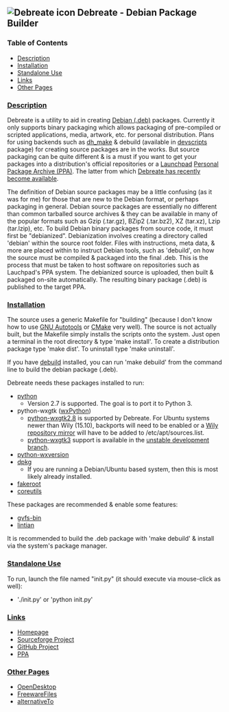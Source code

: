 ## ![Debreate icon][icon] Debreate - Debian Package Builder


### Table of Contents
* [Description](#description)
* [Installation](#installation)
* [Standalone Use](#standalone-use)
* [Links](#links)
* [Other Pages](#other-pages)


### [Description](#table-of-contents)

Debreate is a utility to aid in creating [Debian (.deb)][wiki.deb] packages. Currently it only supports binary packaging which allows packaging of pre-compiled or scripted applications, media, artwork, etc. for personal distribution. Plans for using backends such as [dh_make][pkg.dh-make] & debuild (available in [devscripts][pkg.devscripts] package) for creating source packages are in the works. But source packaging can be quite different & is a must if you want to get your packages into a distribution's official repositories or a [Launchpad][launchpad] [Personal Package Archive (PPA)][wiki.ppa]. The latter from which [Debreate has recently become available][ppa.debreate].

The definition of Debian source packages may be a little confusing (as it was for me) for those that are new to the Debian format, or perhaps packaging in general. Debian source packages are essentially no different than common tarballed source archives & they can be available in many of the popular formats such as Gzip (.tar.gz), BZip2 (.tar.bz2), XZ (tar.xz), Lzip (tar.lzip), etc. To build Debian binary packages from source code, it must first be "debianized". Debianization involves creating a directory called 'debian' within the source root folder. Files with instructions, meta data, & more are placed within to instruct Debian tools, such as 'debuild', on how the source must be compiled & packaged into the final .deb. This is the process that must be taken to host software on repositories such as Lauchpad's PPA system. The debianized source is uploaded, then built & packaged on-site automatically. The resulting binary package (.deb) is published to the target PPA.


### [Installation](#table-of-contents)

The source uses a generic Makefile for "building" (because I don't know how to use [GNU Autotools][gnu-autotools] or [CMake][cmake] very well). The source is not actually built, but the Makefile simply installs the scripts onto the system. Just open a terminal in the root directory & type 'make install'. To create a distribution package type 'make dist'. To uninstall type 'make uninstall'.

If you have [debuild][pkg.devscripts] installed, you can run 'make debuild' from the command line to build the debian package (.deb).


Debreate needs these packages installed to run:
* [python][pkg.python]
    * Version 2.7 is supported. The goal is to port it to Python 3.
* python-wxgtk ([wxPython][wxpython])
    * [python-wxgtk2.8][pkg.python-wxgtk2.8] is supported by Debreate. For Ubuntu systems newer than Wily (15.10), backports will need to be enabled or a [Wily repository mirror][pkg-wily.python-wxgtk2.8] will have to be added to /etc/apt/sources.list.
    * [python-wxgtk3][pkg.python-wxgtk3] support is available in the [unstable development branch][src.debreate-unstable].
* [python-wxversion][pkg.python-wxversion]
* [dpkg][pkg.dpkg]
    * If you are running a Debian/Ubuntu based system, then this is most likely already installed.
* [fakeroot][pkg.fakeroot]
* [coreutils][pkg.coreutils]


These packages are recommended & enable some features:
* [gvfs-bin][pkg.gvfs-bin]
* [lintian][pkg.lintian]


It is recommended to build the .deb package with 'make debuild' & install via the system's package manager.


### [Standalone Use](#table-of-contents)

To run, launch the file named "init.py" (it should execute via mouse-click as well):
* './init.py' or 'python init.py'


### [Links](#table-of-contents)
* [Homepage](http://debreate.sourceforge.net/)
* [Sourceforge Project](https://sourceforge.net/projects/debreate)
* [GitHub Project](https://github.com/AntumDeluge/debreate)
* [PPA][ppa.debreate]


### [Other Pages](#table-of-contents)
* [OpenDesktop](https://www.opendesktop.org/content/show.php?content=101776)
* [FreewareFiles](http://www.freewarefiles.com/Debreate_program_56557.html)
* [alternativeTo](http://alternativeto.net/software/debreate/)



[icon]: bitmaps/debreate64.png

[launchpad]: https://launchpad.net/
[wxpython]: https://wxpython.org/

[wiki.deb]: https://en.wikipedia.org/wiki/Deb_(file_format)
[wiki.ppa]: https://en.wikipedia.org/wiki/Personal_Package_Archive

[src.debreate-unstable]: https://github.com/AntumDeluge/debreate/tree/unstable

[ppa.debreate]: https://launchpad.net/~antumdeluge/+archive/ubuntu/debreate

[pkg.coreutils]: http://packages.ubuntu.com/coreutils
[pkg.devscripts]: http://packages.ubuntu.com/devscripts
[pkg.dh-make]: http://packages.ubuntu.com/dh-make
[pkg.dpkg]: http://packages.ubuntu.com/dpkg
[pkg.fakeroot]: http://packages.ubuntu.com/fakeroot
[pkg.gvfs-bin]: http://packages.ubuntu.com/gvfs-bin
[pkg.lintian]: http://packages.ubuntu.com/lintian
[pkg.python]: http://packages.ubuntu.com/python2.7
[pkg.python-wxversion]: http://packages.ubuntu.com/python-wxversion
[pkg.python-wxgtk2.8]: http://packages.ubuntu.com/python-wxgtk2.8
[pkg.python-wxgtk3]: http://packages.ubuntu.com/python-wxgtk3

[pkg-wily.python-wxgtk2.8]: http://packages.ubuntu.com/wily/python-wxgtk2.8

[cmake]: https://cmake.org/
[gnu-autotools]: https://en.wikipedia.org/wiki/GNU_Build_System
